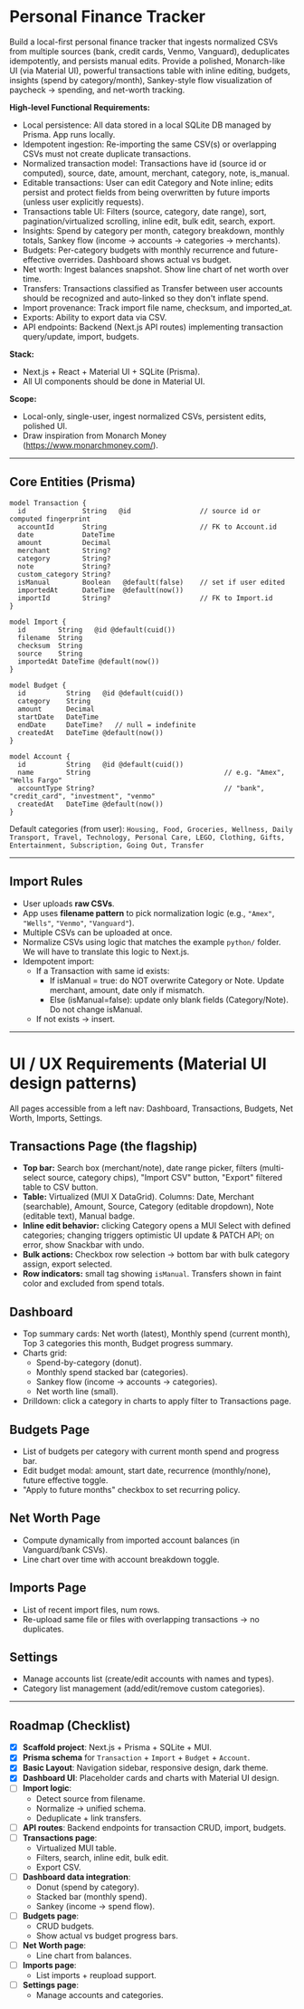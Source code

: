 # Personal Finance Tracker

Build a local-first personal finance tracker that ingests normalized CSVs from multiple sources (bank, credit cards, Venmo, Vanguard), deduplicates idempotently, and persists manual edits. Provide a polished, Monarch-like UI (via Material UI), powerful transactions table with inline editing, budgets, insights (spend by category/month), Sankey-style flow visualization of paycheck → spending, and net-worth tracking.

**High-level Functional Requirements:**

- Local persistence: All data stored in a local SQLite DB managed by Prisma. App runs locally.
- Idempotent ingestion: Re-importing the same CSV(s) or overlapping CSVs must not create duplicate transactions.
- Normalized transaction model: Transactions have id (source id or computed), source, date, amount, merchant, category, note, is_manual.
- Editable transactions: User can edit Category and Note inline; edits persist and protect fields from being overwritten by future imports (unless user explicitly requests).
- Transactions table UI: Filters (source, category, date range), sort, pagination/virtualized scrolling, inline edit, bulk edit, search, export.
- Insights: Spend by category per month, category breakdown, monthly totals, Sankey flow (income → accounts → categories → merchants).
- Budgets: Per-category budgets with monthly recurrence and future-effective overrides. Dashboard shows actual vs budget.
- Net worth: Ingest balances snapshot. Show line chart of net worth over time.
- Transfers: Transactions classified as Transfer between user accounts should be recognized and auto-linked so they don't inflate spend.
- Import provenance: Track import file name, checksum, and imported_at.
- Exports: Ability to export data via CSV.
- API endpoints: Backend (Next.js API routes) implementing transaction query/update, import, budgets.

**Stack:**

- Next.js + React + Material UI + SQLite (Prisma).
- All UI components should be done in Material UI.

**Scope:**

- Local-only, single-user, ingest normalized CSVs, persistent edits, polished UI.
- Draw inspiration from Monarch Money (https://www.monarchmoney.com/).

---

## Core Entities (Prisma)

```prisma
model Transaction {
  id              String   @id                 // source id or computed fingerprint
  accountId       String                       // FK to Account.id
  date            DateTime
  amount          Decimal
  merchant        String?
  category        String?
  note            String?
  custom_category String?
  isManual        Boolean   @default(false)    // set if user edited
  importedAt      DateTime  @default(now())
  importId        String?                      // FK to Import.id
}

model Import {
  id        String   @id @default(cuid())
  filename  String
  checksum  String
  source    String
  importedAt DateTime @default(now())
}

model Budget {
  id          String   @id @default(cuid())
  category    String
  amount      Decimal
  startDate   DateTime
  endDate     DateTime?   // null = indefinite
  createdAt   DateTime @default(now())
}

model Account {
  id          String   @id @default(cuid())
  name        String                                 // e.g. "Amex", "Wells Fargo"
  accountType String?                                // "bank", "credit_card", "investment", "venmo"
  createdAt   DateTime @default(now())
}
```

Default categories (from user):
`Housing, Food, Groceries, Wellness, Daily Transport, Travel, Technology, Personal Care, LEGO, Clothing, Gifts, Entertainment, Subscription, Going Out, Transfer`

---

## Import Rules

- User uploads **raw CSVs**.
- App uses **filename pattern** to pick normalization logic (e.g., `"Amex"`, `"Wells"`, `"Venmo"`, `"Vanguard"`).
- Multiple CSVs can be uploaded at once.
- Normalize CSVs using logic that matches the example `python/` folder. We will have to translate this logic to Next.js.
- Idempotent import:
  - If a Transaction with same id exists:
    - If isManual = true: do NOT overwrite Category or Note. Update merchant, amount, date only if mismatch.
    - Else (isManual=false): update only blank fields (Category/Note). Do not change isManual.
  - If not exists → insert.

---

# UI / UX Requirements (Material UI design patterns)

All pages accessible from a left nav: Dashboard, Transactions, Budgets, Net Worth, Imports, Settings.

## Transactions Page (the flagship)

- **Top bar:** Search box (merchant/note), date range picker, filters (multi-select source, category chips), "Import CSV" button, "Export" filtered table to CSV button.
- **Table:** Virtualized (MUI X DataGrid). Columns: Date, Merchant (searchable), Amount, Source, Category (editable dropdown), Note (editable text), Manual badge.
- **Inline edit behavior:** clicking Category opens a MUI Select with defined categories; changing triggers optimistic UI update & PATCH API; on error, show Snackbar with undo.
- **Bulk actions:** Checkbox row selection → bottom bar with bulk category assign, export selected.
- **Row indicators:** small tag showing `isManual`. Transfers shown in faint color and excluded from spend totals.

## Dashboard

- Top summary cards: Net worth (latest), Monthly spend (current month), Top 3 categories this month, Budget progress summary.
- Charts grid:
  - Spend-by-category (donut).
  - Monthly spend stacked bar (categories).
  - Sankey flow (income → accounts → categories).
  - Net worth line (small).
- Drilldown: click a category in charts to apply filter to Transactions page.

## Budgets Page

- List of budgets per category with current month spend and progress bar.
- Edit budget modal: amount, start date, recurrence (monthly/none), future effective toggle.
- "Apply to future months" checkbox to set recurring policy.

## Net Worth Page

- Compute dynamically from imported account balances (in Vanguard/bank CSVs).
- Line chart over time with account breakdown toggle.

## Imports Page

- List of recent import files, num rows.
- Re-upload same file or files with overlapping transactions → no duplicates.

## Settings

- Manage accounts list (create/edit accounts with names and types).
- Category list management (add/edit/remove custom categories).

---

## Roadmap (Checklist)

- [x] **Scaffold project**: Next.js + Prisma + SQLite + MUI.
- [x] **Prisma schema** for `Transaction` + `Import` + `Budget` + `Account`.
- [x] **Basic Layout**: Navigation sidebar, responsive design, dark theme.
- [x] **Dashboard UI**: Placeholder cards and charts with Material UI design.
- [ ] **Import logic**:
  - Detect source from filename.
  - Normalize → unified schema.
  - Deduplicate + link transfers.
- [ ] **API routes**: Backend endpoints for transaction CRUD, import, budgets.
- [ ] **Transactions page**:
  - Virtualized MUI table.
  - Filters, search, inline edit, bulk edit.
  - Export CSV.
- [ ] **Dashboard data integration**:
  - Donut (spend by category).
  - Stacked bar (monthly spend).
  - Sankey (income → spend flow).
- [ ] **Budgets page**:
  - CRUD budgets.
  - Show actual vs budget progress bars.
- [ ] **Net Worth page**:
  - Line chart from balances.
- [ ] **Imports page**:
  - List imports + reupload support.
- [ ] **Settings page**:
  - Manage accounts and categories.
